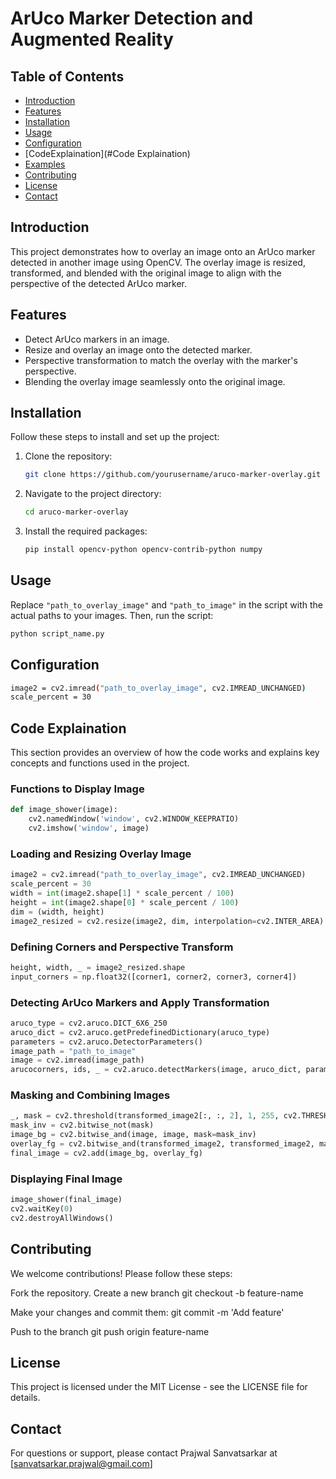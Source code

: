 # ArUco Marker Detection and Augmented Reality
## Table of Contents
- [Introduction](#Introduction)
- [Features](#Features)
- [Installation](#Installation)
- [Usage](#Usage)
- [Configuration](#Configuration)
- [CodeExplaination](#Code Explaination)
- [Examples](#Examples)
- [Contributing](#Contributing)
- [License](#License)
- [Contact](#Contact)

## Introduction
This project demonstrates how to overlay an image onto an ArUco marker detected in another image using OpenCV. The overlay image is resized, transformed, and blended with the original image to align with the perspective of the detected ArUco marker.

## Features
- Detect ArUco markers in an image.
- Resize and overlay an image onto the detected marker.
- Perspective transformation to match the overlay with the marker's perspective.
- Blending the overlay image seamlessly onto the original image.

## Installation
Follow these steps to install and set up the project:

1. Clone the repository:
    ```bash
    git clone https://github.com/yourusername/aruco-marker-overlay.git
    ```

2. Navigate to the project directory:
    ```bash
    cd aruco-marker-overlay
    ```

3. Install the required packages:
    ```bash
    pip install opencv-python opencv-contrib-python numpy
    ```

## Usage
Replace `"path_to_overlay_image"` and `"path_to_image"` in the script with the actual paths to your images. Then, run the script:
```bash
python script_name.py
```

## Configuration
```bash
image2 = cv2.imread("path_to_overlay_image", cv2.IMREAD_UNCHANGED)
scale_percent = 30
```

## Code Explaination
This section provides an overview of how the code works and explains key concepts and functions used in the project.

### Functions to Display Image
```python
def image_shower(image):
    cv2.namedWindow('window', cv2.WINDOW_KEEPRATIO)
    cv2.imshow('window', image)
```

### Loading and Resizing Overlay Image
```python
image2 = cv2.imread("path_to_overlay_image", cv2.IMREAD_UNCHANGED)
scale_percent = 30
width = int(image2.shape[1] * scale_percent / 100)
height = int(image2.shape[0] * scale_percent / 100)
dim = (width, height)
image2_resized = cv2.resize(image2, dim, interpolation=cv2.INTER_AREA)
```

### Defining Corners and Perspective Transform
```python
height, width, _ = image2_resized.shape
input_corners = np.float32([corner1, corner2, corner3, corner4])
```
### Detecting ArUco Markers and Apply Transformation
```python
aruco_type = cv2.aruco.DICT_6X6_250
aruco_dict = cv2.aruco.getPredefinedDictionary(aruco_type)
parameters = cv2.aruco.DetectorParameters()
image_path = "path_to_image"
image = cv2.imread(image_path)
arucocorners, ids, _ = cv2.aruco.detectMarkers(image, aruco_dict, parameters=parameters)
```
### Masking and Combining Images
```python
_, mask = cv2.threshold(transformed_image2[:, :, 2], 1, 255, cv2.THRESH_BINARY)
mask_inv = cv2.bitwise_not(mask)
image_bg = cv2.bitwise_and(image, image, mask=mask_inv)
overlay_fg = cv2.bitwise_and(transformed_image2, transformed_image2, mask=mask)
final_image = cv2.add(image_bg, overlay_fg)
```
### Displaying Final Image
```python
image_shower(final_image)
cv2.waitKey(0)
cv2.destroyAllWindows()
```
## Contributing

We welcome contributions! Please follow these steps:

Fork the repository.
Create a new branch
git checkout -b feature-name

Make your changes and commit them:
git commit -m 'Add feature'

Push to the branch
git push origin feature-name

## License
This project is licensed under the MIT License - see the LICENSE file for details.

## Contact
For questions or support, please contact Prajwal Sanvatsarkar at [sanvatsarkar.prajwal@gmail.com]









   




